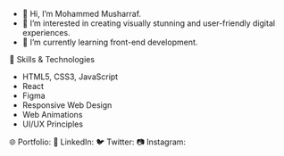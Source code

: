- 👋 Hi, I’m Mohammed Musharraf.
- 👀 I’m interested in creating visually stunning and user-friendly digital experiences. 
- 🌱 I’m currently learning front-end development.
  
💼 Skills & Technologies
- HTML5, CSS3, JavaScript
- React
- Figma
- Responsive Web Design
- Web Animations
- UI/UX Principles

🌐 Portfolio: 
🔗 LinkedIn:
🐦 Twitter:
📷 Instagram:

<!---
musharraf47/musharraf47 is a ✨ special ✨ repository because its `README.md` (this file) appears on your GitHub profile.
You can click the Preview link to take a look at your changes.
--->
